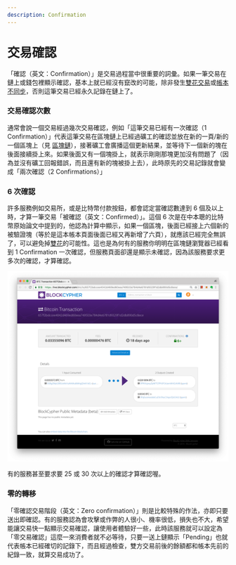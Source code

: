 ```yaml
---
description: Confirmation
---
```


# 交易確認

「確認（英文：Confirmation）」是交易過程當中很重要的詞彙。如果一筆交易在鏈上或錢包裡顯示確認，基本上就已經沒有竄改的可能，除非發生[雙花交易]()或[帳本不同步](../../fork/)，否則這筆交易已經永久記錄在鏈上了。

### 交易確認次數

通常會說一個交易經過幾次交易確認，例如「這筆交易已經有一次確認（1 Confirmation）」代表這筆交易在區塊鏈上已經過礦工的確認並放在新的一頁/新的一個區塊上（見 [區塊鏈](../../chain.md#chu-ben-tian-jia-xin)），接著礦工會廣播這個更新結果，並等待下一個新的塊在後面接續掛上來。如果後面又有一個塊掛上，就表示剛剛那塊更加沒有問題了（因為並沒有礦工回報錯誤，而且還有新的塊被掛上去），此時原先的交易記錄就會變成「兩次確認（2 Confirmations）」

### 6 次確認

許多服務例如交易所，或是比特幣付款按鈕，都會認定當確認數達到 6 個及以上時，才算一筆交易「被確認（英文：Confirmed）」。這個 6 次是在中本聰的比特幣原始論文中提到的，他認為計算中顯示，如果一個區塊，後面已經接上六個新的被驗證塊（等於是這本帳本頁面後面已經又再新增了六頁），就應該已經完全無誤了，可以避免掉[雙花]()的可能性。這也是為何有的服務你明明在區塊鏈瀏覽器已經看到 1 Confirmation 一次確認，但服務頁面卻還是顯示未確認，因為該服務要求更多次的確認，才算確認。

![&#x6BD4;&#x7279;&#x5E63;&#x4EE5;&#x516D;&#x6B21;&#x537B;&#x8A8D;&#x70BA;&#x57FA;&#x6E96;](../../.gitbook/assets/ying-mu-kuai-zhao-20180902-xia-wu-3.55.52.png)

有的服務甚至要求要 25 或 30 次以上的確認才算確認喔。

### 零的轉移

「零確認交易階段（英文：Zero confirmation）」則是比較特殊的作法，亦即只要送出即確認。有的服務認為會攻擊或作弊的人很小、機率很低，損失也不大，希望能讓交易快一點顯示交易確認，讓使用者體驗好一些，此時該服務就可以設定為「零交易確認」這麼一來消費者就不必等待，只要一送上鏈顯示「Pending」也就代表帳本已經確切的記錄下，而且經過檢查，雙方交易前後的餘額都和帳本先前的紀錄一致，就算交易成功了。



